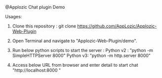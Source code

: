 @Applozic Chat plugin Demo



Usages:

1. Clone this repository : git  clone https://github.com/AppLozic/Applozic-Web-Plugin

2. Open Terminal and navigate to "Applozic-Web-Plugin/demo".

3. Run below python scripts to start the server :
Python v2 : "python -m SimpleHTTPServer 8000"
Python v3: "python -m http.server 8000"

4. Access below URL from browser and enter detail to start chat
"http://localhost:8000 "


